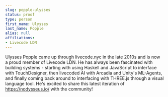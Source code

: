 ```yaml
---
slug: popple-ulysses
status: proof
type: person
first_name: Ulysses
last_name: Popple
alias: null
affiliations:
- Livecode LDN
---
```


Ulysses Popple came up through livecode.nyc in the late 2010s and is now a proud
member of Livecode LDN. He has always been fascinated with building systems -
starting with using Haskell and JavaScript to interface with TouchDesigner, then
livecoded AI with Arcadia and Unity's ML-Agents, and finally coming back around
to interfacing with THREE.js through a visual language tool. He's excited to share
this latest iteration of https://nodysseus.io/ with the community!
